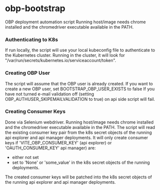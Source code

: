 # obp-bootstrap
OBP deployment automation script
Running host/image needs chrome installed and the chromedriver executable available in the PATH.

### Authenticating to K8s
If run locally, the script will use your local kubeconfig file to authenticate to the Kubernetes cluster.
Running in the cluster, it will look for "/var/run/secrets/kubernetes.io/serviceaccount/token".

### Creating OBP User
The script will assume that the OBP user is already created. If you want to create a new OBP user, set BOOTSTRAP_OBP_USER_EXISTS to false
If you have not turned e-mail validation off (setting OBP_AUTHUSER_SKIPEMAILVALIDATION to true) on api side script will fail.
### Creating Consumer Keys
Done via Selenium webdriver. Running host/image needs chrome installed and the chromedriver executable available in the PATH.
The script will read the existing consumer key pair from the k8s secret objects of the running api explorer and api manager deployments.
It will only create consumer keys if 'VITE_OBP_CONSUMER_KEY' (api explorer) or 'OAUTH_CONSUMER_KEY' api manager) are:
- either not set
- set to 'None' or 'some_value'
in the k8s secret objects of the running deployments.

The created consumer keys will be patched into the k8s secret objects of the running api explorer and api manager deployments.
